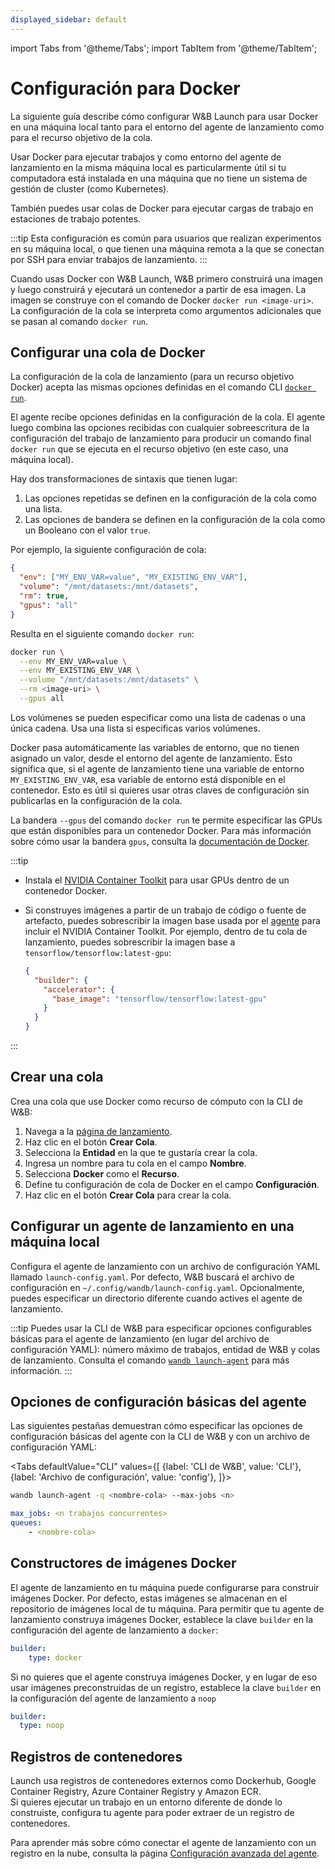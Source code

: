 ```yaml
---
displayed_sidebar: default
---
```

import Tabs from '@theme/Tabs';
import TabItem from '@theme/TabItem';

# Configuración para Docker

La siguiente guía describe cómo configurar W&B Launch para usar Docker en una máquina local tanto para el entorno del agente de lanzamiento como para el recurso objetivo de la cola.

Usar Docker para ejecutar trabajos y como entorno del agente de lanzamiento en la misma máquina local es particularmente útil si tu computadora está instalada en una máquina que no tiene un sistema de gestión de cluster (como Kubernetes).

También puedes usar colas de Docker para ejecutar cargas de trabajo en estaciones de trabajo potentes.

:::tip
Esta configuración es común para usuarios que realizan experimentos en su máquina local, o que tienen una máquina remota a la que se conectan por SSH para enviar trabajos de lanzamiento.
:::

Cuando usas Docker con W&B Launch, W&B primero construirá una imagen y luego construirá y ejecutará un contenedor a partir de esa imagen. La imagen se construye con el comando de Docker `docker run <image-uri>`. La configuración de la cola se interpreta como argumentos adicionales que se pasan al comando `docker run`.

## Configurar una cola de Docker

La configuración de la cola de lanzamiento (para un recurso objetivo Docker) acepta las mismas opciones definidas en el comando CLI [`docker run`](../../ref/cli/wandb-docker-run.md).

El agente recibe opciones definidas en la configuración de la cola. El agente luego combina las opciones recibidas con cualquier sobreescritura de la configuración del trabajo de lanzamiento para producir un comando final `docker run` que se ejecuta en el recurso objetivo (en este caso, una máquina local).

Hay dos transformaciones de sintaxis que tienen lugar:

1. Las opciones repetidas se definen en la configuración de la cola como una lista.
2. Las opciones de bandera se definen en la configuración de la cola como un Booleano con el valor `true`.

Por ejemplo, la siguiente configuración de cola:

```json
{
  "env": ["MY_ENV_VAR=value", "MY_EXISTING_ENV_VAR"],
  "volume": "/mnt/datasets:/mnt/datasets",
  "rm": true,
  "gpus": "all"
}
```

Resulta en el siguiente comando `docker run`:

```bash
docker run \
  --env MY_ENV_VAR=value \
  --env MY_EXISTING_ENV_VAR \
  --volume "/mnt/datasets:/mnt/datasets" \
  --rm <image-uri> \
  --gpus all
```

Los volúmenes se pueden especificar como una lista de cadenas o una única cadena. Usa una lista si especificas varios volúmenes.

Docker pasa automáticamente las variables de entorno, que no tienen asignado un valor, desde el entorno del agente de lanzamiento. Esto significa que, si el agente de lanzamiento tiene una variable de entorno `MY_EXISTING_ENV_VAR`, esa variable de entorno está disponible en el contenedor. Esto es útil si quieres usar otras claves de configuración sin publicarlas en la configuración de la cola.

La bandera `--gpus` del comando `docker run` te permite especificar las GPUs que están disponibles para un contenedor Docker. Para más información sobre cómo usar la bandera `gpus`, consulta la [documentación de Docker](https://docs.docker.com/config/containers/resource_constraints/#gpu).

:::tip
* Instala el [NVIDIA Container Toolkit](https://docs.nvidia.com/datacenter/cloud-native/container-toolkit/install-guide.html#docker) para usar GPUs dentro de un contenedor Docker.
* Si construyes imágenes a partir de un trabajo de código o fuente de artefacto, puedes sobrescribir la imagen base usada por el [agente](#configure-a-launch-agent-on-a-local-machine) para incluir el NVIDIA Container Toolkit.
  Por ejemplo, dentro de tu cola de lanzamiento, puedes sobrescribir la imagen base a `tensorflow/tensorflow:latest-gpu`:

  ```json
  {
    "builder": {
      "accelerator": {
        "base_image": "tensorflow/tensorflow:latest-gpu"
      }
    }
  }
  ```
:::

## Crear una cola

Crea una cola que use Docker como recurso de cómputo con la CLI de W&B:

1. Navega a la [página de lanzamiento](https://wandb.ai/launch).
2. Haz clic en el botón **Crear Cola**.
3. Selecciona la **Entidad** en la que te gustaría crear la cola.
4. Ingresa un nombre para tu cola en el campo **Nombre**.
5. Selecciona **Docker** como el **Recurso**.
6. Define tu configuración de cola de Docker en el campo **Configuración**.
7. Haz clic en el botón **Crear Cola** para crear la cola.

## Configurar un agente de lanzamiento en una máquina local

Configura el agente de lanzamiento con un archivo de configuración YAML llamado `launch-config.yaml`. Por defecto, W&B buscará el archivo de configuración en `~/.config/wandb/launch-config.yaml`. Opcionalmente, puedes especificar un directorio diferente cuando actives el agente de lanzamiento.

:::tip
Puedes usar la CLI de W&B para especificar opciones configurables básicas para el agente de lanzamiento (en lugar del archivo de configuración YAML): número máximo de trabajos, entidad de W&B y colas de lanzamiento. Consulta el comando [`wandb launch-agent`](../../ref/cli/wandb-launch-agent.md) para más información.
:::

## Opciones de configuración básicas del agente

Las siguientes pestañas demuestran cómo especificar las opciones de configuración básicas del agente con la CLI de W&B y con un archivo de configuración YAML:

<Tabs
defaultValue="CLI"
values={[
{label: 'CLI de W&B', value: 'CLI'},
{label: 'Archivo de configuración', value: 'config'},
]}>
<TabItem value="CLI">

```bash
wandb launch-agent -q <nombre-cola> --max-jobs <n>
```

  </TabItem>
  <TabItem value="config">

```yaml title="launch-config.yaml"
max_jobs: <n trabajos concurrentes>
queues:
	- <nombre-cola>
```

  </TabItem>
</Tabs>

## Constructores de imágenes Docker

El agente de lanzamiento en tu máquina puede configurarse para construir imágenes Docker. Por defecto, estas imágenes se almacenan en el repositorio de imágenes local de tu máquina. Para permitir que tu agente de lanzamiento construya imágenes Docker, establece la clave `builder` en la configuración del agente de lanzamiento a `docker`:

```yaml title="launch-config.yaml"
builder:
	type: docker
```

Si no quieres que el agente construya imágenes Docker, y en lugar de eso usar imágenes preconstruidas de un registro, establece la clave `builder` en la configuración del agente de lanzamiento a `noop`

```yaml title="launch-config.yaml"
builder:
  type: noop
```

## Registros de contenedores

Launch usa registros de contenedores externos como Dockerhub, Google Container Registry, Azure Container Registry y Amazon ECR.  
Si quieres ejecutar un trabajo en un entorno diferente de donde lo construiste, configura tu agente para poder extraer de un registro de contenedores. 

Para aprender más sobre cómo conectar el agente de lanzamiento con un registro en la nube, consulta la página [Configuración avanzada del agente](./setup-agent-advanced.md#agent-configuration).